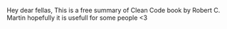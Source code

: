 Hey dear fellas,
This is a free summary of Clean Code book by Robert C. Martin
hopefully it is usefull for some people <3
